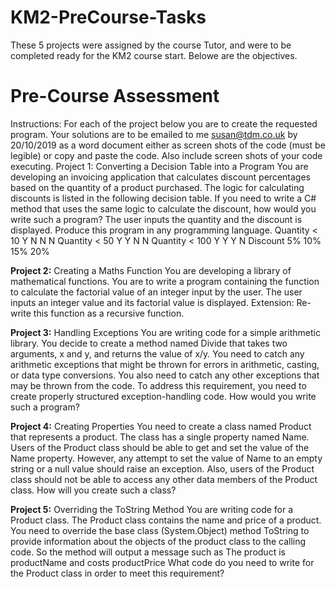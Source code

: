 # KM2-PreCourse-Tasks

These 5 projects were assigned by the course Tutor, and were to be completed ready for the KM2 course start.
Belowe are the objectives.


# Pre-Course Assessment
Instructions:
For each of the project below you are to create the requested program.
Your solutions are to be emailed to me susan@tdm.co.uk  by 20/10/2019 as a word document either as screen shots of the code (must be legible) or copy and paste the code. Also include screen shots of your code executing.
Project 1: Converting a Decision Table into a Program
You are developing an invoicing application that calculates discount percentages based on the quantity of a product purchased. The logic for calculating discounts is listed in the following decision table. If you need to write a C# method that uses the same logic to calculate the discount, how would you write such a program? The user inputs the quantity and the discount is displayed.  Produce this program in any programming language.
Quantity < 10	Y	N	N	N
Quantity < 50	Y	Y	N	N
Quantity < 100	Y	Y	Y	N
Discount	5%	10%	15%	20%

**Project 2:** Creating a Maths Function
You are developing a library of mathematical functions. You are to write a program containing the function to calculate the factorial value of an integer input by the user. The user inputs an integer value and its factorial value is displayed. Extension: Re-write this function as a recursive function.

**Project 3:** Handling Exceptions
You are writing code for a simple arithmetic library. You decide to create a method named Divide that takes two arguments, x and y, and returns the value of x/y. You need to catch any arithmetic exceptions that might be thrown for errors in arithmetic, casting, or data type conversions. You also need to catch any other exceptions that may be thrown from the code. To address this requirement, you need to create properly structured exception-handling code. How would you write such a program? 

**Project 4:** Creating Properties
You need to create a class named Product that represents a product. The class has a single property named Name. Users of the Product class should be able to get and set the value of the Name property. However, any attempt to set the value of Name to an empty string or a null value should raise an exception. Also, users of the Product class should not be able to access any other data members of the Product class. How will you create such a class?

**Project 5:** Overriding the ToString Method
You are writing code for a Product class. The Product class contains the name and price of a product. You need to override the base class (System.Object) method ToString to provide information about the objects of the product class to the calling code. So the method will output a message such as
	The product is productName and costs productPrice
What code do you need to write for the Product class in order to meet this requirement?
